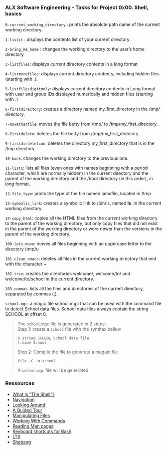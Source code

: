 ### ALX Software Engineering - Tasks for Project 0x00. Shell, basics

`0-current_working_directory` : prints the absolute path name of the current working directory.

`1-listit` : displays the contents list of your current directory.

`2-bring_me_home` : changes the working directory to the user’s home directory

`3-listfiles`: displays current directory contents in a long format

`4-listmorefiles`: displays current directory contents, including hidden files (starting with .).

`5-listfilesdigitonly`: displays current directory contents in Long format with user and group IDs displayed numerically and hidden files (starting with .)

`6-firstdirectory`: creates a directory named my_first_directory in the /tmp/ directory.

`7-movethatfile`: moves the file betty from /tmp/ to /tmp/my_first_directory.

`8-firstdelete`: deletes the file betty from /tmp/my_first_directory

`9-firstdirdeletion`: deletes the directory my_first_directory that is in the /tmp directory.

`10-back`: changes the working directory to the previous one.

`11-lists`: lists all files (even ones with names beginning with a period character, which are normally hidden) in the current directory and the parent of the working directory and the /boot directory (in this order), in long format.

`12-file_type`: prints the type of the file named iamafile, located in /tmp

`13-symbolic_link`: creates a symbolic link to /bin/ls, named __ls__.  in the current working directory

`14-copy_html`: copies all the HTML files from the current working directory to the parent of the working directory, but only copy files that did not exist in the parent of the working directory or were newer than the versions in the parent of the working directory.

`100-lets_move`: moves all files beginning with an uppercase letter to the directory /tmp/u

`101-clean_emacs`: deletes all files in the current working directory that end with the character ~

`102-tree`: creates the directories welcome/, welcome/to/ and welcome/to/school in the current directory.

`103-commas`: lists all the files and directories of the current directory, separated by commas (,).

`school.mgc`: a magic file school.mgc that can be used with the command file to detect School data files. School data files always contain the string SCHOOL at offset 0. <br>
> The `school/mgc` file is generated in 2 steps: <br>
> Step 1: create a `school` file with the synthax bellow <br>
> 
>     0 string SCHOOL School data file
>     !:mime School
> 
> Step 2: Compile the file to generate a magaic file
> 
>     file -C -m school
> 
> A `school.mgc` file will be generated.

### Ressources
- [What Is “The Shell”?](http://linuxcommand.org/lc3_lts0010.php)
- [Navigation](http://linuxcommand.org/lc3_lts0020.php)
- [Looking Around](http://linuxcommand.org/lc3_lts0030.php)
- [A Guided Tour](http://linuxcommand.org/lc3_lts0040.php)
- [Manipulating Files](http://linuxcommand.org/lc3_lts0050.php)
- [Working With Commands](http://linuxcommand.org/lc3_lts0060.php)
- [Reading Man pages](http://linuxcommand.org/lc3_man_pages/man1.html)
- [Keyboard shortcuts for Bash](https://www.howtogeek.com/181/keyboard-shortcuts-for-bash-command-shell-for-ubuntu-debian-suse-redhat-linux-etc/)
- [LTS](https://wiki.ubuntu.com/LTS)
- [Shebang](https://en.wikipedia.org/wiki/Shebang_%28Unix%29)
